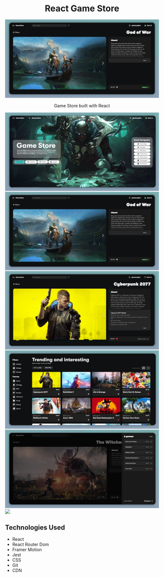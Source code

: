 <h1 align="center"> React Game Store</h1>

![](/src/Resources/image/preview1.png)
<p align="center">
  Game Store built with React
</p>

![](/src/Resources/image/preview0.png)
![](/src/Resources/image/preview1.png)
![](/src/Resources/image/preview2.png)
![](/src/Resources/image/preview3.png)
![](/src/Resources/image/preview4.png)
![](/src/Resources/image/showcase.gif)


## Technologies Used
- React
- React Router Dom
- Framer Motion
- Jest
- CSS
- Git
- CDN 
